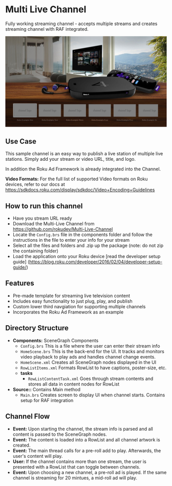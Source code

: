 # Multi Live Channel
Fully working streaming channel - accepts multiple streams and creates streaming channel with RAF integrated.

![Sample Multi Station Channel Screen Shot](/images/multi-live-channel-screenshot.jpg)

## Use Case

This sample channel is an easy way to publish a live station of multiple live stations. Simply add your stream or video URL, title, and logo.

In addition the Roku Ad Framework is already integrated into the Channel. 

**Video Formats:** For the full list of supported Video formats on Roku devices, refer to our docs at https://sdkdocs.roku.com/display/sdkdoc/Video+Encoding+Guidelines

## How to run this channel

* Have you stream URL ready
* Download the Multi-Live Channel from https://github.com/rokudev/Multi-Live-Channel
* Locate the `Config.brs` file in the components folder and follow the instructions in the file to enter your info for your stream
* Select all the files and folders and .zip up the package (note: do not zip the containing folder)
* Load the application onto your Roku device [read the developer setup guide] (https://blog.roku.com/developer/2016/02/04/developer-setup-guide/)

## Features

* Pre-made template for streaming live television content
* Includes easy functionality to just plug, play, and publish
* Custom lower third navgiation for supporting multiple channels
* Incorporates the Roku Ad Framework as an example

## Directory Structure
* **Components:** SceneGraph Components
  * `Config.brs` This is a file where the user can enter their stream info
  * `HomeScene.brs` This is the back-end for the UI. It tracks and monitors video playback to play ads and handles channel change events.
  * `HomeScene.xml` Creates all SceneGraph nodes displayed in the UI
  * `RowListItems.xml` Formats RowList to have captions, poster-size, etc.
  * **tasks**
    * `RowListContentTask.xml` Goes through stream contents and stores all data in content nodes for RowList
* **Source::** Contains Main method
  * `Main.brs` Creates screen to display UI when channel starts. Contains setup for RAF integration

## Channel Flow
* **Event:** Upon starting the channel, the stream info is parsed and all content is passed to the SceneGraph nodes.
* **Event:** The content is loaded into a RowList and all channel artwork is created.
* **Event:** The main thread calls for a pre-roll add to play. Afterwards, the user's content will play.
* **User:** If the channel contains more than one stream, the user is presented with a RowList that can toggle between channels.
* **Event:** Upon choosing a new channel, a pre-roll ad is played. If the same channel is streaming for 20 mintues, a mid-roll ad will play.
